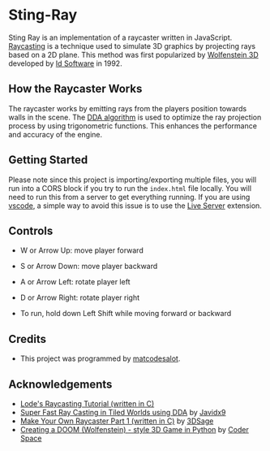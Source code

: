 # Sting-Ray

Sting Ray is an implementation of a raycaster written in JavaScript. [Raycasting](https://en.wikipedia.org/wiki/Ray_casting) is a technique used to simulate 3D graphics by projecting rays based on a 2D plane. This method was first popularized by [Wolfenstein 3D](https://en.wikipedia.org/wiki/Wolfenstein_3D) developed by [Id Software](https://www.idsoftware.com/) in 1992.

## How the Raycaster Works

The raycaster works by emitting rays from the players position towards walls in the scene. The [DDA algorithm](https://en.wikipedia.org/wiki/Digital_differential_analyzer_(graphics_algorithm)) is used to optimize the ray projection process by using trigonometric functions. This enhances the performance and accuracy of the engine.

## Getting Started

Please note since this project is importing/exporting multiple files, you will run into a CORS block if you try to run the `index.html` file locally. You will need to run this from a server to get everything running. If you are using [vscode](https://code.visualstudio.com/), a simple way to avoid this issue is to use the [Live Server](https://marketplace.visualstudio.com/items?itemName=ritwickdey.LiveServer) extension.

## Controls

- W or Arrow Up: move player forward
- S or Arrow Down: move player backward
- A or Arrow Left: rotate player left
- D or Arrow Right: rotate player right

- To run, hold down Left Shift while moving forward or backward

## Credits

- This project was programmed by [matcodesalot](https://github.com/matcodesalot).

## Acknowledgements

- [Lode's Raycasting Tutorial (written in C)](https://lodev.org/cgtutor/raycasting.html)
- [Super Fast Ray Casting in Tiled Worlds using DDA](https://youtu.be/NbSee-XM7WA) by [Javidx9](https://www.youtube.com/@javidx9)
- [Make Your Own Raycaster Part 1 (written in C)](https://youtu.be/gYRrGTC7GtA) by [3DSage](https://www.youtube.com/@3DSage)
- [Creating a DOOM (Wolfenstein) - style 3D Game in Python](https://youtu.be/ECqUrT7IdqQ) by [Coder Space](https://www.youtube.com/@CoderSpaceChannel)